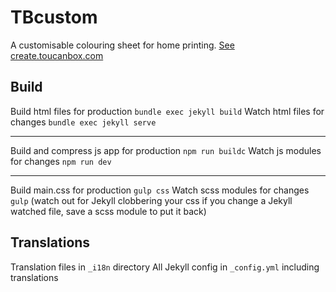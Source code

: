 # TBcustom

A customisable colouring sheet for home printing. [See create.toucanbox.com](https://create.toucanbox.com)


## Build

Build html files for production `bundle exec jekyll build`
Watch html files for changes `bundle exec jekyll serve`

----

Build and compress js app for production `npm run buildc`
Watch js modules for changes `npm run dev`

----

Build main.css for production `gulp css`
Watch scss modules for changes `gulp`
(watch out for Jekyll clobbering your css if you change a Jekyll watched file, save a scss module to put it back)



## Translations

Translation files in `_i18n` directory
All Jekyll config in `_config.yml` including translations
